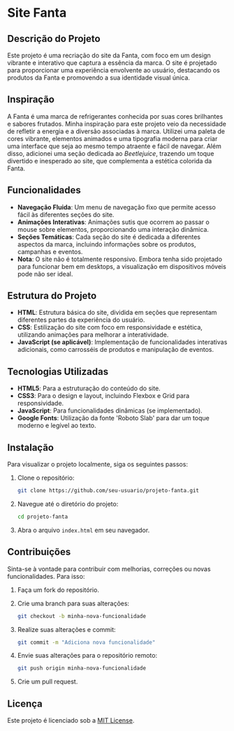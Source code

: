 # Site Fanta

## Descrição do Projeto

Este projeto é uma recriação do site da Fanta, com foco em um design vibrante e interativo que captura a essência da marca. O site é projetado para proporcionar uma experiência envolvente ao usuário, destacando os produtos da Fanta e promovendo a sua identidade visual única.

## Inspiração

A Fanta é uma marca de refrigerantes conhecida por suas cores brilhantes e sabores frutados. Minha inspiração para este projeto veio da necessidade de refletir a energia e a diversão associadas à marca. Utilizei uma paleta de cores vibrante, elementos animados e uma tipografia moderna para criar uma interface que seja ao mesmo tempo atraente e fácil de navegar. Além disso, adicionei uma seção dedicada ao *Beetlejuice*, trazendo um toque divertido e inesperado ao site, que complementa a estética colorida da Fanta.

## Funcionalidades

- **Navegação Fluida**: Um menu de navegação fixo que permite acesso fácil às diferentes seções do site.
- **Animações Interativas**: Animações sutis que ocorrem ao passar o mouse sobre elementos, proporcionando uma interação dinâmica.
- **Seções Temáticas**: Cada seção do site é dedicada a diferentes aspectos da marca, incluindo informações sobre os produtos, campanhas e eventos.
- **Nota**: O site não é totalmente responsivo. Embora tenha sido projetado para funcionar bem em desktops, a visualização em dispositivos móveis pode não ser ideal.

## Estrutura do Projeto

- **HTML**: Estrutura básica do site, dividida em seções que representam diferentes partes da experiência do usuário.
- **CSS**: Estilização do site com foco em responsividade e estética, utilizando animações para melhorar a interatividade.
- **JavaScript (se aplicável)**: Implementação de funcionalidades interativas adicionais, como carrosséis de produtos e manipulação de eventos.

## Tecnologias Utilizadas

- **HTML5**: Para a estruturação do conteúdo do site.
- **CSS3**: Para o design e layout, incluindo Flexbox e Grid para responsividade.
- **JavaScript**: Para funcionalidades dinâmicas (se implementado).
- **Google Fonts**: Utilização da fonte 'Roboto Slab' para dar um toque moderno e legível ao texto.

## Instalação

Para visualizar o projeto localmente, siga os seguintes passos:

1. Clone o repositório:
   ```bash
   git clone https://github.com/seu-usuario/projeto-fanta.git
   ```
   
2. Navegue até o diretório do projeto:
   ```bash
   cd projeto-fanta
   ```

3. Abra o arquivo `index.html` em seu navegador.

## Contribuições

Sinta-se à vontade para contribuir com melhorias, correções ou novas funcionalidades. Para isso:

1. Faça um fork do repositório.
2. Crie uma branch para suas alterações:
   ```bash
   git checkout -b minha-nova-funcionalidade
   ```
3. Realize suas alterações e commit:
   ```bash
   git commit -m "Adiciona nova funcionalidade"
   ```
4. Envie suas alterações para o repositório remoto:
   ```bash
   git push origin minha-nova-funcionalidade
   ```

5. Crie um pull request.

## Licença

Este projeto é licenciado sob a [MIT License](LICENSE).

